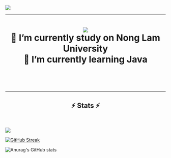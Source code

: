 
[![](https://visitcount.itsvg.in/api?id=kleitusOleny&icon=0&color=10)](https://visitcount.itsvg.in)

----------------------------------
<h1 align="center">
    <img src="https://readme-typing-svg.herokuapp.com/?font=Righteous&size=35&center=true&vCenter=true&width=500&height=70&duration=4000&lines=Hi+There!+👋;+✨+Im+Oleny+Developer+✨;" />
    <br/>
🔭 I’m currently study on Nong Lam University
    <br/>
🌱 I’m currently learning Java
</h1>

 <br/><br/><br/>
</div>
<hr/>

<h2 align="center">⚡ Stats ⚡</h2>
<br>

![](https://github-readme-stats.vercel.app/api/top-langs/?username=kleitusOleny&theme=midnight-purple&hide_border=true&include_all_commits=true&count_private=true&layout=compact)

[![GitHub Streak](https://streak-stats.demolab.com/?user=kleitusOleny&theme=dark)](https://git.io/streak-stats)

![Anurag's GitHub stats](https://github-readme-stats.vercel.app/api?username=kleitusOleny&show_icons=true&theme=radical)



